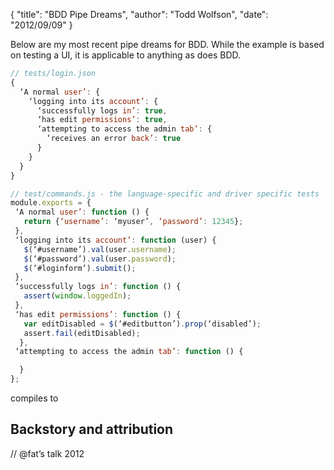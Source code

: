 {
  "title": "BDD Pipe Dreams",
  "author": "Todd Wolfson",
  "date": "2012/09/09"
}

Below are my most recent pipe dreams for BDD. While the example is based on testing a UI, it is applicable to anything as does BDD.

```js
// tests/login.json
{
  ‘A normal user’: {
    ‘logging into its account’: {
      ‘successfully logs in’: true,
      ‘has edit permissions’: true,
      ‘attempting to access the admin tab’: {
        ‘receives an error back’: true
      }
    }
  }
}

// test/commands.js - the language-specific and driver specific tests
module.exports = {
 ‘A normal user’: function () {
   return {‘username’: ‘myuser’, ‘password’: 12345};
 },
 ‘logging into its account’: function (user) {
   $(‘#username’).val(user.username);
   $(‘#password’).val(user.password);
   $(‘#loginform’).submit();
 },
 ‘successfully logs in’: function () {
   assert(window.loggedIn);
 },
 ‘has edit permissions’: function () {
   var editDisabled = $(‘#editbutton’).prop(‘disabled’);
   assert.fail(editDisabled);
  },
 ‘attempting to access the admin tab’: function () {

  }
};
```

compiles to

Backstory and attribution
--------------------------------
// @fat’s talk 2012